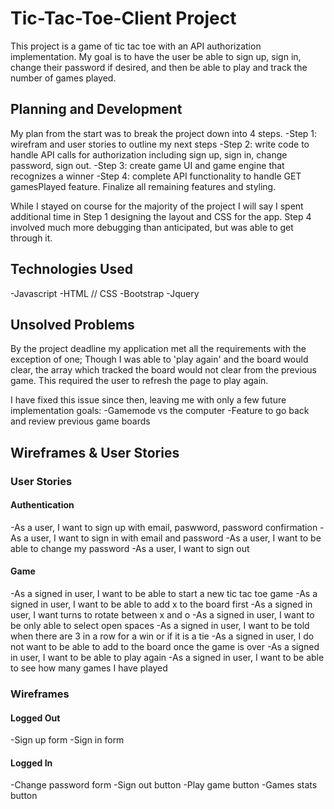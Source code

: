 # Tic-Tac-Toe-Client Project
This project is a game of tic tac toe with an API authorization implementation.
My goal is to have the user be able to sign up, sign in, change their password
if desired, and then be able to play and track the number of games played.

## Planning and Development
My plan from the start was to break the project down into 4 steps.
  -Step 1: wirefram and user stories to outline my next steps
  -Step 2: write code to handle API calls for authorization including sign up,
  sign in, change password, sign out.
  -Step 3: create game UI and game engine that recognizes a winner
  -Step 4: complete API functionality to handle GET gamesPlayed feature. Finalize
  all remaining features and styling.

While I stayed on course for the majority of the project I will say I spent
additional time in Step 1 designing the layout and CSS for the app. Step 4
involved much more debugging than anticipated, but was able to get through it.

## Technologies Used
  -Javascript
  -HTML // CSS
  -Bootstrap
  -Jquery

## Unsolved Problems
By the project deadline my application met all the requirements with the
exception of one; Though I was able to 'play again' and the board would clear,
the array which tracked the board would not clear from the previous game.
This required the user to refresh the page to play again.

I have fixed this issue since then, leaving me with only a few future
implementation goals:
  -Gamemode vs the computer
  -Feature to go back and review previous game boards

## Wireframes & User Stories
### User Stories
#### Authentication
  -As a user, I want to sign up with email, paswword, password confirmation
  -As a user, I want to sign in with email and password
  -As a user, I want to be able to change my password
  -As a user, I want to sign out

#### Game
  -As a signed in user, I want to be able to start a new tic tac toe game
  -As a signed in user, I want to be able to add x to the board first
  -As a signed in user, I want turns to rotate between x and o
  -As a signed in user, I want to be only able to select open spaces
  -As a signed in user, I want to be told when there are 3 in a row for a win
  or if it is a tie
  -As a signed in user, I do not want to be able to add to the board once
  the game is over
  -As a signed in user, I want to be able to play again
  -As a signed in user, I want to be able to see how many games I have played

### Wireframes
#### Logged Out
  -Sign up form
  -Sign in form

#### Logged In
  -Change password form
  -Sign out button
  -Play game button
  -Games stats button
